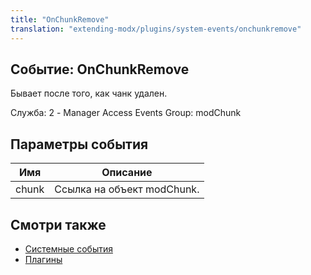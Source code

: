 ```yaml
---
title: "OnChunkRemove"
translation: "extending-modx/plugins/system-events/onchunkremove"
---
```


## Событие: OnChunkRemove

Бывает после того, как чанк удален.

Служба: 2 - Manager Access Events
Group: modChunk

## Параметры события

| Имя   | Описание                   |
| ----- | -------------------------- |
| chunk | Ссылка на объект modChunk. |

## Смотри также

- [Системные события](extending-modx/plugins/system-events "Системные события")
- [Плагины](extending-modx/plugins "Плагины")
